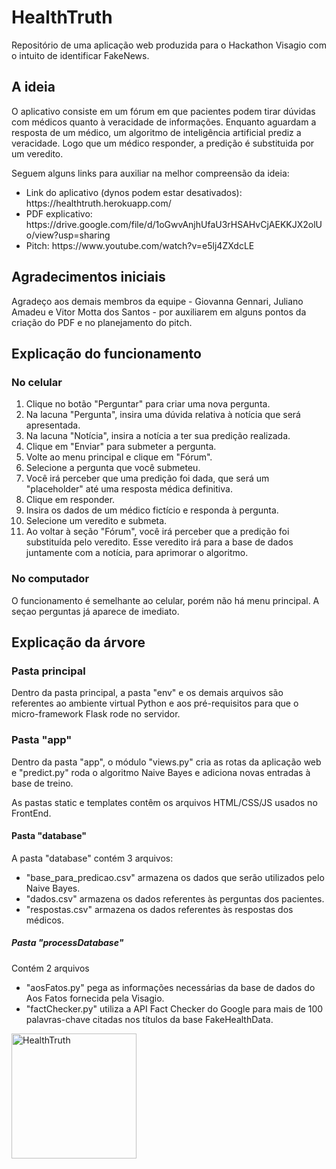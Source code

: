 <h1>HealthTruth</h1>

<p>Repositório de uma aplicação web produzida para o Hackathon Visagio com o intuito de identificar FakeNews.</p>
<h2>A ideia</h2>
<p>O aplicativo consiste em um fórum em que pacientes podem tirar dúvidas com médicos quanto à veracidade de informações. Enquanto aguardam a resposta de um médico, um algoritmo de inteligência artificial prediz a veracidade. Logo que um médico responder, a predição é substituida por um veredito.</p>
<p>Seguem alguns links para auxiliar na melhor compreensão da ideia: </p>
<ul>
  <li>Link do aplicativo (dynos podem estar desativados): https://healthtruth.herokuapp.com/</li>
  <li>PDF explicativo: https://drive.google.com/file/d/1oGwvAnjhUfaU3rHSAHvCjAEKKJX2olUo/view?usp=sharing</li>
  <li>Pitch: https://www.youtube.com/watch?v=e5lj4ZXdcLE</li>
</ul>
<h2>Agradecimentos iniciais</h2>
  <p>Agradeço aos demais membros da equipe - Giovanna Gennari, Juliano Amadeu e Vitor Motta dos Santos - por auxiliarem em alguns pontos da criação do PDF e no planejamento do pitch.</p>
<h2>Explicação do funcionamento</h2>
  <h3>No celular</h3>
  <ol>
  <li>Clique no botão "Perguntar" para criar uma nova pergunta.</li>
  <li>Na lacuna "Pergunta", insira uma dúvida relativa à notícia que será apresentada.</li>
  <li>Na lacuna "Notícia", insira a notícia a ter sua predição realizada.</li>
  <li>Clique em "Enviar" para submeter a pergunta.</li>
  <li>Volte ao menu principal e clique em "Fórum".</li>
  <li>Selecione a pergunta que você submeteu.</li>
  <li>Você irá perceber que uma predição foi dada, que será um "placeholder" até uma resposta médica definitiva.</li>
  <li>Clique em responder.</li>
  <li>Insira os dados de um médico fictício e responda à pergunta.</li>
  <li>Selecione um veredito e submeta.</li>
  <li>Ao voltar à seção "Fórum", você irá perceber que a predição foi substituída pelo veredito. Esse veredito irá para a base de dados juntamente com a notícia, para aprimorar o algoritmo.</li>
  </ol>
  
  <h3>No computador</h3>
  <p>O funcionamento é semelhante ao celular, porém não há menu principal. A seçao perguntas já aparece de imediato.</p>
  
  
<h2>Explicação da árvore</h2>
<h3>Pasta principal</h3>
<p>Dentro da pasta principal, a pasta "env" e os demais arquivos são referentes ao ambiente virtual Python e aos pré-requisitos para que o micro-framework Flask rode no servidor.</p>
<h3>Pasta "app"</h3>
<p>Dentro da pasta "app", o módulo "views.py" cria as rotas da aplicação web e "predict.py" roda o algoritmo Naive Bayes e adiciona novas entradas à base de treino.</p>
<p>As pastas static e templates contêm os arquivos HTML/CSS/JS usados no FrontEnd.</p>
<h4>Pasta "database"</h4>
<p>A pasta "database" contém 3 arquivos:</p>
<ul>
  <li>"base_para_predicao.csv" armazena os dados que serão utilizados pelo Naive Bayes.</li>
  <li>"dados.csv" armazena os dados referentes às perguntas dos pacientes.</li>
  <li>"respostas.csv" armazena os dados referentes às respostas dos médicos.</li>
</ul>
<h5>Pasta "processDatabase"</h5>
<p>Contém 2 arquivos</p>
 <ul>
  <li>"aosFatos.py" pega as informações necessárias da base de dados do Aos Fatos fornecida pela Visagio.</li>
  <li>"factChecker.py" utiliza a API Fact Checker do Google para mais de 100 palavras-chave citadas nos títulos da base FakeHealthData.</li>
 </ul>

<img style="width: 200px;" src="https://raw.githubusercontent.com/medcompunicamp/healthtruth/master/app/static/img/logo.svg" alt="HealthTruth">
